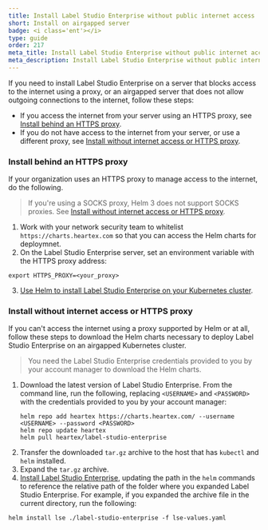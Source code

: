 ```yaml
---
title: Install Label Studio Enterprise without public internet access
short: Install on airgapped server
badge: <i class='ent'></i>
type: guide
order: 217
meta_title: Install Label Studio Enterprise without public internet access
meta_description: Install Label Studio Enterprise without public internet access to create machine learning and data science projects in an airgapped environment. 
---
```


If you need to install Label Studio Enterprise on a server that blocks access to the internet using a proxy, or an airgapped server that does not allow outgoing connections to the internet, follow these steps:

- If you access the internet from your server using an HTTPS proxy, see [Install behind an HTTPS proxy](#Install-behind-an-HTTPS-proxy).
- If you do not have access to the internet from your server, or use a different proxy, see [Install without internet access or HTTPS proxy](#Install-without-internet-access-or-HTTPS-proxy).

### Install behind an HTTPS proxy
If your organization uses an HTTPS proxy to manage access to the internet, do the following.
> If you're using a SOCKS proxy, Helm 3 does not support SOCKS proxies. See [Install without internet access or HTTPS proxy](#Install-without-internet-access-or-HTTPS-proxy).

1. Work with your network security team to whitelist `https://charts.heartex.com` so that you can access the Helm charts for deploymnet.
2. On the Label Studio Enterprise server, set an environment variable with the HTTPS proxy address:
```shell
export HTTPS_PROXY=<your_proxy>
```
3. [Use Helm to install Label Studio Enterprise on your Kubernetes cluster](install_enterprise_k8s.html#Use-Helm-to-install-Label-Studio-Enterprise-on-your-Kubernetes-cluster).

### Install without internet access or HTTPS proxy

If you can't access the internet using a proxy supported by Helm or at all, follow these steps to download the Helm charts necessary to deploy Label Studio Enterprise on an airgapped Kubernetes cluster. 

> You need the Label Studio Enterprise credentials provided to you by your account manager to download the Helm charts.

1. Download the latest version of Label Studio Enterprise. From the command line, run the following, replacing `<USERNAME>` and `<PASSWORD>` with the credentials provided to you by your account manager:
   ```shell
   helm repo add heartex https://charts.heartex.com/ --username <USERNAME> --password <PASSWORD>
   helm repo update heartex
   helm pull heartex/label-studio-enterprise
   ```
2. Transfer the downloaded `tar.gz` archive to the host that has `kubectl` and `helm` installed.
3. Expand the `tar.gz` archive.
4. [Install Label Studio Enterprise](install_enterprise_k8s.html#Use-Helm-to-install-Label-Studio-Enterprise-on-your-Kubernetes-cluster), updating the path in the `helm` commands to reference the relative path of the folder where you expanded Label Studio Enterprise. For example, if you expanded the archive file in the current directory, run the following:
```shell
helm install lse ./label-studio-enterprise -f lse-values.yaml
```